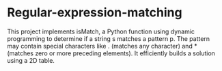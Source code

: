 # Regular-expression-matching
This project implements isMatch, a Python function using dynamic programming to determine if a string s matches a pattern p. The pattern may contain special characters like . (matches any character) and * (matches zero or more preceding elements). It efficiently builds a solution using a 2D table.
